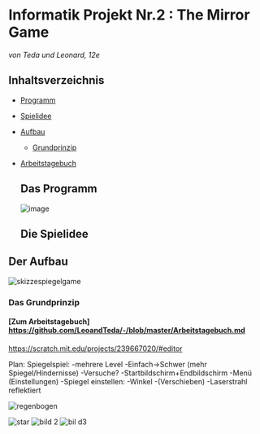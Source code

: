 # Informatik Projekt Nr.2 : The Mirror Game
*von Teda und Leonard, 12e*

## Inhaltsverzeichnis

* [Programm](#Programm)
* [Spielidee](#Spielidee)
* [Aufbau](#Aufbau)
  * [Grundprinzip](#Grundprinzip)
* [Arbeitstagebuch](#Arbeitstagebuch) 
  
  ## Das Programm <a name="Programm"></a>
  
  ![image](https://user-images.githubusercontent.com/42579285/48960806-160b1200-ef70-11e8-82f8-a4498ecd9050.png)

  
  ## Die Spielidee <a name="Spielidee"></a>

## Der Aufbau <a name="Aufbau"></a>

![skizzespiegelgame](https://user-images.githubusercontent.com/42579285/51129379-9c362d00-182a-11e9-9421-87373cbd7f21.png)

### Das Grundprinzip <a name="Grundprinzip"></a>

#### [Zum Arbeitstagebuch] https://github.com/LeoandTeda/-/blob/master/Arbeitstagebuch.md
      

https://scratch.mit.edu/projects/239667020/#editor

Plan: Spiegelspiel:
-mehrere Level
-Einfach->Schwer (mehr Spiegel/Hindernisse)
-Versuche?
-Startbildschirm+Endbildschirm
-Menü (Einstellungen)
-Spiegel einstellen:
  -Winkel
  -(Verschieben)
  -Laserstrahl reflektiert
 
 ![regenbogen](https://user-images.githubusercontent.com/42579285/50080722-07b9ba00-01ed-11e9-8d04-2fd8a6d8e229.png)



![star](https://user-images.githubusercontent.com/42579285/50163954-cfe06e80-02e1-11e9-967c-c68662a77d46.png)
![bild 2](https://user-images.githubusercontent.com/42579285/50164034-f69ea500-02e1-11e9-9303-8efe088e6e30.png)
![bil d3](https://user-images.githubusercontent.com/42579285/50164155-3796b980-02e2-11e9-9115-ed1e9642fe88.png)
